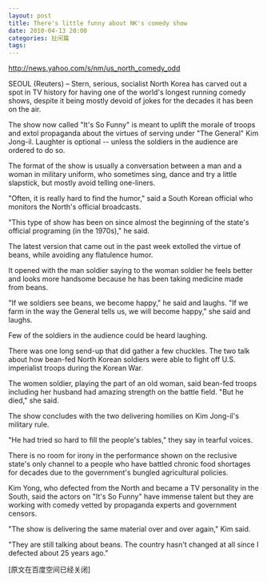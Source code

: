 ```yaml
---
layout: post
title: There's little funny about NK's comedy show
date: 2010-04-13 20:00
categories: 扯闲篇
tags: 
---
```





http://news.yahoo.com/s/nm/us_north_comedy_odd

 

SEOUL (Reuters) – Stern, serious, socialist North Korea has carved out a spot in TV history for having one of the world's longest running comedy shows, despite it being mostly devoid of jokes for the decades it has been on the air.

<!-- more -->



The show now called "It's So Funny" is meant to uplift the morale of troops and extol propaganda about the virtues of serving under "The General" Kim Jong-il. Laughter is optional -- unless the soldiers in the audience are ordered to do so.

The format of the show is usually a conversation between a man and a woman in military uniform, who sometimes sing, dance and try a little slapstick, but mostly avoid telling one-liners.

"Often, it is really hard to find the humor," said a South Korean official who monitors the North's official broadcasts.

"This type of show has been on since almost the beginning of the state's official programing (in the 1970s)," he said.

The latest version that came out in the past week extolled the virtue of beans, while avoiding any flatulence humor.

It opened with the man soldier saying to the woman soldier he feels better and looks more handsome because he has been taking medicine made from beans.

"If we soldiers see beans, we become happy," he said and laughs. "If we farm in the way the General tells us, we will become happy," she said and laughs.

Few of the soldiers in the audience could be heard laughing.

There was one long send-up that did gather a few chuckles. The two talk about how bean-fed North Korean soldiers were able to fight off U.S. imperialist troops during the Korean War.

The women soldier, playing the part of an old woman, said bean-fed troops including her husband had amazing strength on the battle field. "But he died," she said.

The show concludes with the two delivering homilies on Kim Jong-il's military rule.

"He had tried so hard to fill the people's tables," they say in tearful voices.

There is no room for irony in the performance shown on the reclusive state's only channel to a people who have battled chronic food shortages for decades due to the government's bungled agricultural policies.

Kim Yong, who defected from the North and became a TV personality in the South, said the actors on "It's So Funny" have immense talent but they are working with comedy vetted by propaganda experts and government censors.



"The show is delivering the same material over and over again," Kim said.

"They are still talking about beans. The country hasn't changed at all since I defected about 25 years ago."

[原文在百度空间已经关闭]

